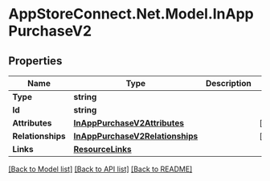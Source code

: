 # AppStoreConnect.Net.Model.InAppPurchaseV2

## Properties

Name | Type | Description | Notes
------------ | ------------- | ------------- | -------------
**Type** | **string** |  | 
**Id** | **string** |  | 
**Attributes** | [**InAppPurchaseV2Attributes**](InAppPurchaseV2Attributes.md) |  | [optional] 
**Relationships** | [**InAppPurchaseV2Relationships**](InAppPurchaseV2Relationships.md) |  | [optional] 
**Links** | [**ResourceLinks**](ResourceLinks.md) |  | 

[[Back to Model list]](../README.md#documentation-for-models) [[Back to API list]](../README.md#documentation-for-api-endpoints) [[Back to README]](../README.md)

